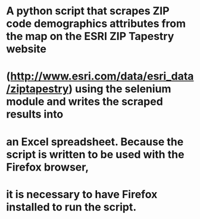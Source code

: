 # A python script that scrapes ZIP code demographics attributes from the map on the ESRI ZIP Tapestry website
# (http://www.esri.com/data/esri_data/ziptapestry) using the selenium module and writes the scraped results into
# an Excel spreadsheet. Because the script is written to be used with the Firefox browser,
# it is necessary to have Firefox installed to run the script.

